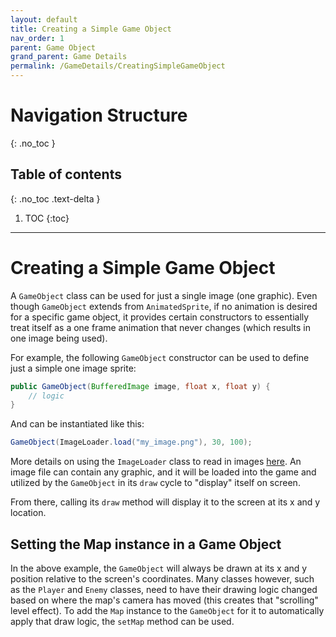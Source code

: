 ```yaml
---
layout: default
title: Creating a Simple Game Object
nav_order: 1
parent: Game Object
grand_parent: Game Details
permalink: /GameDetails/CreatingSimpleGameObject
---
```


# Navigation Structure
{: .no_toc }

## Table of contents
{: .no_toc .text-delta }

1. TOC
{:toc}

---

# Creating a Simple Game Object

A `GameObject` class can be used for just a single image (one graphic). Even though `GameObject` extends from
`AnimatedSprite`, if no animation is desired for a specific game object, it provides certain constructors to essentially
treat itself as a one frame animation that never changes (which results in one image being used).

For example, the following `GameObject` constructor can be used to define just a simple one image sprite:

```java
public GameObject(BufferedImage image, float x, float y) {
    // logic
}
```

And can be instantiated like this:

```java
GameObject(ImageLoader.load("my_image.png"), 30, 100);
```

More details on using the `ImageLoader` class to read in images [here](/GameEngine/loading-images). An image file can contain any graphic,
and it will be loaded into the game and utilized by the `GameObject` in its `draw` cycle to "display" itself on screen.

From there, calling its `draw` method will display it to the screen at its x and y location.

## Setting the Map instance in a Game Object

In the above example, the `GameObject` will always be drawn at its x and y position relative to the screen's coordinates.
Many classes however, such as the `Player` and `Enemy` classes, need to have their drawing logic changed based on where the map's
camera has moved (this creates that "scrolling" level effect). To add the `Map` instance to the `GameObject` for it to automatically
apply that draw logic, the `setMap` method can be used.